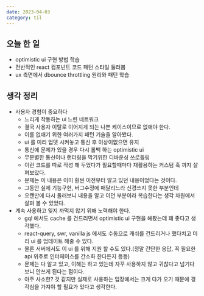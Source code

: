 ```yaml
---
date: 2023-04-03
category: til
---
```


## 오늘 한 일

- optimistic ui 구현 방법 학습
- 전반적인 react 컴포넌트 코드 패턴 스타일 둘러봄
- ux 측면에서 dbounce throttling 원리와 패턴 학습

## 생각 정리

- 사용자 경험이 중요하다
  - 느리게 작동하는 ui 느린 네트워크
  - 결국 사용자 이탈로 이어지게 되는 나쁜 케이스이므로 없애야 한다.
  - 이를 없애기 위한 여러가지 패턴 기술을 알아봤다.
  - ui 를 미리 업뎃 시켜놓고 통신 후 이상이없으면 유지
  - 통신에 문제가 있을 경우 다시 롤백 하는 optimistic ui
  - 무분별한 통신이나 랜더링을 막기위한 디바운싱 쓰로틀링
  - 이런 코드를 따로 작성 해 두었다가 필요할때마다 재활용하는 커스텀 훅 까지 살펴보았다.
  - 문제는 이 내용은 이미 훤씬 이전부터 알고 있던 내용이었다는 것이다.
  - 그동안 실제 기능구현, 버그수정에 매달리느라 신경쓰지 못한 부분인데
  - 오랜만에 다시 둘러보니 내용을 알고 이던 부분이라 복습한다는 생각 차원에서 살펴 볼 수 있었다.
- 계속 사용하고 잊지 까먹지 않기 위해 노력해야 한다.
  - gql 에서도 cache 를 건드리면서 optimistic ui 구현을 해봤는데 꽤 좋다고 생각했다.
  - react-query, swr, vanilla js 에서도 수동으로 캐쉬를 건드리거나 했다치고 미리 ui 를 업데이트 해줄 수 있다.
  - 물론 서버에서도 이 ui 를 위해 지원 할 수도 있다.(정말 간단한 응답, 꼭 필요한 api 위주로 인터페이스를 간소화 한다든지 등등)
  - 문제는 다 알고 있고, 이해는 하고 있는데 자꾸 사용하지 않고 귀찮다고 넘기다 보니 안쓰게 된다는 점이다.
  - 아주 사소한? 것 같지만 실제로 사용하는 입장에서는 크게 다가 오기 때문에 경각심을 가져야 할 필요가 있다고 생각한다.
